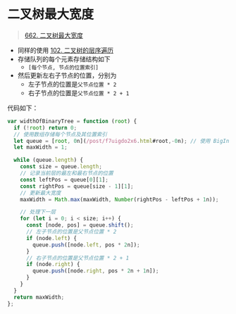 
# 二叉树最大宽度


> [662. 二叉树最大宽度](https://leetcode.cn/problems/maximum-width-of-binary-tree/)


- 同样的使用 [102. 二叉树的层序遍历](/post/l6vttn96ha.html)
- 存储队列的每个元素存储结构如下
	- `[每个节点, 节点的位置索引]`
- 然后更新左右子节点的位置，分别为
	- 左子节点的位置是`父节点位置 * 2`
	- 右子节点的位置是`父节点位置 * 2 + 1`

代码如下：


```javascript hl:3,4,10,11,18,22
var widthOfBinaryTree = function (root) {
  if (!root) return 0;
  // 使用数组存储每个节点及其位置索引
  let queue = [root, 0n](/post/f7uigdo2x6.html#root,-0n); // 使用 BigInt 避免大数溢出
  let maxWidth = 1;

  while (queue.length) {
    const size = queue.length;
    // 记录当前层的最左和最右节点的位置
    const leftPos = queue[0][1];
    const rightPos = queue[size - 1][1];
    // 更新最大宽度
    maxWidth = Math.max(maxWidth, Number(rightPos - leftPos + 1n));

    // 处理下一层
    for (let i = 0; i < size; i++) {
      const [node, pos] = queue.shift();
      // 左子节点的位置是父节点位置 * 2
      if (node.left) {
        queue.push([node.left, pos * 2n]);
      }
      // 右子节点的位置是父节点位置 * 2 + 1
      if (node.right) {
        queue.push([node.right, pos * 2n + 1n]);
      }
    }
  }
  return maxWidth;
};
```
